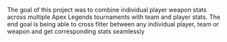 The goal of this project was to combine individual player weapon stats across multiple Apex Legends tournaments with team and player stats.
The end goal is being able to cross filter between any individual player, team or weapon and get corresponding stats seamlessly
